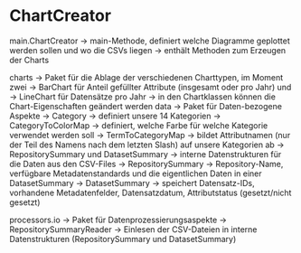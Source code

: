 # ChartCreator

main.ChartCreator
	-> main-Methode, definiert welche Diagramme geplottet werden sollen und wo die CSVs liegen
	-> enthält Methoden zum Erzeugen der Charts
	
charts -> Paket für die Ablage der verschiedenen Charttypen, im Moment zwei 
	-> BarChart für Anteil gefüllter Attribute (insgesamt oder pro Jahr) und
	-> LineChart für Datensätze pro Jahr
	-> in den Chartklassen können die Chart-Eigenschaften geändert werden
data -> Paket für Daten-bezogene Aspekte
	-> Category -> definiert unsere 14 Kategorien
	-> CategoryToColorMap -> definiert, welche Farbe für welche Kategorie verwendet werden soll
	-> TermToCategoryMap -> bildet Attributnamen (nur der Teil des Namens nach dem letzten Slash) auf unsere Kategorien ab
	-> RepositorySummary und DatasetSummary -> interne Datenstrukturen für die Daten aus den CSV-Files
		-> RepositorySummary -> Repository-Name, verfügbare Metadatenstandards und die eigentlichen Daten in einer DatasetSummary
		-> DatasetSummary -> speichert Datensatz-IDs, vorhandene Metadatenfelder, Datensatzdatum, Attributstatus (gesetzt/nicht gesetzt)

processors.io -> Paket für Datenprozessierungsaspekte
	-> RepositorySummaryReader -> Einlesen der CSV-Dateien in interne Datenstrukturen (RepositorySummary und DatasetSummary)
